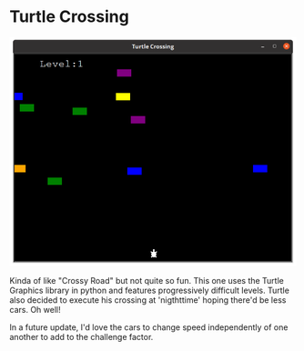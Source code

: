
<h1>Turtle Crossing</h1>
<img src="turtlecrossing.png">
<p>Kinda of like "Crossy Road" but not quite so fun. This one uses the Turtle Graphics library in python and features progressively difficult levels. Turtle also decided to execute his crossing at 'nigthttime' hoping there'd be less cars. Oh well! </p> 

<p>In a future update, I'd love the cars to change speed independently of one another to add to the challenge factor.</p>
      